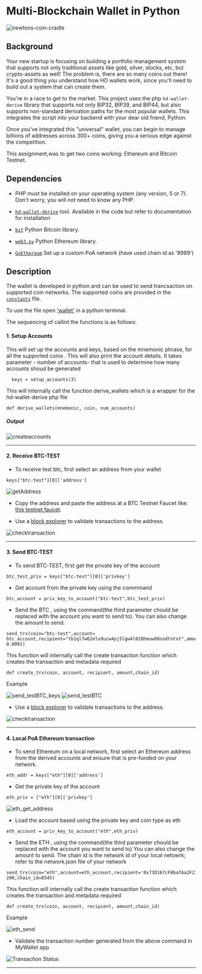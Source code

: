 # Multi-Blockchain Wallet in Python

![newtons-coin-cradle](Images/newtons-coin-cradle.jpg)

## Background

Your new startup is focusing on building a portfolio management system that supports not only traditional assets
like gold, silver, stocks, etc, but crypto-assets as well! The problem is, there are so many coins out there! It's
a good thing you understand how HD wallets work, since you'll need to build out a system that can create them.

You're in a race to get to the market. This project uses the php `hd-wallet-derive` library that supports not only BIP32, BIP39, and BIP44, but
also supports non-standard derivation paths for the most popular wallets.
This integrates the script into your backend with your dear old friend, Python.

Once you've integrated this "universal" wallet, you can begin to manage billions of addresses across 300+ coins, giving
you a serious edge against the competition.

This assignment,was to get two coins working: Ethereum and Bitcoin Testnet.

## Dependencies

- PHP must be installed on your operating system (any version, 5 or 7). Don't worry, you will *not* need to know any PHP.

-  [`hd-wallet-derive`](https://github.com/dan-da/hd-wallet-derive) tool. Available in the code but refer to documentation for installation

- [`bit`](https://ofek.github.io/bit/) Python Bitcoin library.

- [`web3.py`](https://github.com/ethereum/web3.py) Python Ethereum library.

- [`GoEthereum`](https://geth.ethereum.org/) Set up a custom PoA network (have used chain id as '8989')

## Description

The wallet is developed in python and can be used to send trancsaction on supported coin networks. The supported coins are provided in the [`constants`](wallet/constants.py) file.

To use the file open ['wallet'](wallet/wallet.py) in a python terminal.

The sequencing of callint the functions is as follows:

#### 1. Setup Accounts

This will set up the accounts and keys, based on the mnemonic phrase, for all the supported coins . This will also print the account details. It takes parameter - number of accounts- that is used to determine how many accounts shoud be generated

```
  keys = setup_accounts(3)
```

This will internally call the function derive_wallets which is a wrapper for the hd-wallet-derive php file 

```
def derive_wallets(mnemonic, coin, num_accounts) 
```
##### Output 


![createaccounts](Images/created_accounts.png)

---

#### 2. Receive BTC-TEST

- To receive test btc, first select an address from your wallet
```
keys["btc-test"][0]['address']
```
![getAddress](Images/btc_test_address.png)

- Copy the address and paste the address at a BTC Testnet Faucet like: [this testnet faucet](https://coinfaucet.eu/en/btc-testnet/).

- Use a [block explorer](https://tbtc.bitaps.com/) to validate transactions to the address.

![checktransaction](Images/test_net_trans.png)

---


#### 3. Send BTC-TEST
- To send BTC-TEST, first get the private key of the account

```
btc_test_priv = keys["btc-test"][0]['privkey']
```
- Get account from the private key using the commmand
```
btc_account = priv_key_to_account("btc-test",btc_test_priv)
```
- Send the BTC , using the command(the third parameter chould be replaced with the account you want to send to). You can also change the amount to send.
```
send_trx(coin="btc-test",account= btc_account,recipient="tb1ql7w62elx9ucw4pj5lgw4l028hmuw80sndtntxt",amount= 0.0001)
```
  This  function will internally call the create transaction function which creates the transaction and metadata required 
  ```
  def create_trx(coin, account, recipient, amount,chain_id)
  ```
Example

![send_testBTC_keys](Images/btc_test_keys.png)
![send_testBTC](Images/btc_test_send.png)


- Use a [block explorer](https://tbtc.bitaps.com/) to validate transactions to the address.

![checktransaction](Images/test_net_trans_send.png)

---

#### 4. Local PoA Ethereum transaction
- To send Ethereum on a local network, first select an Ethereum address from the derived accounts and ensure that is pre-funded on your network.

```
eth_addr = keys["eth"][0]['address']

```
- Get the private key of the account

```
eth_priv = ["eth"][0]['privkey']
```
![eth_get_address](Images/eth_key_Add.png)

-  Load the account based using the private key and coin type as eth
```
eth_account = priv_key_to_account("eth",eth_priv)
```
- Send the ETH , using the command(the third parameter chould be replaced with the account you want to send to)  You can also change the amount to send. The chain id is the network id of your local netowrk; refer to the network.json file of your network
```
send_trx(coin="eth",account=eth_account,recipient='0x73D167cF8bafAa2F21EC133B71c01E1e6e7AF01d",amount= 200,chain_id=8545)

```
  This  function will internally call the create transaction function which creates the transaction and metadata required 
  ```
  def create_trx(coin, account, recipient, amount,chain_id)
  ```

  Example

 ![eth_send](Images/sendether.png) 

 - Validate the transaction number generated from the above command in MyWallet app
 
  ![Transaction Status](Images/transaction_status.png) 



---
